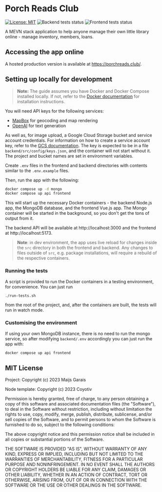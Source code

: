 # Porch Reads Club

[![License: MIT](https://img.shields.io/badge/License-MIT-yellow.svg)](https://opensource.org/licenses/MIT)
![Backend tests status](https://github.com/mai-soup/porch-reads-club/actions/workflows/pr-backend.yml/badge.svg?branch=)
![Frontend tests status](https://github.com/mai-soup/porch-reads-club/actions/workflows/pr-frontend.yml/badge.svg?branch=)
<!-- TODO: add badges for test coverage -->

A MEVN stack application to help anyone manage their own little library online - manage inventory, members, loans.

## Accessing the app online

A hosted production version is available at https://porchreads.club/.

## Setting up locally for development

> **Note:**
> The guide assumes you have Docker and Docker Compose installed locally. If not, refer to the [Docker documentation](https://docs.docker.com/compose/install/) for installation instructions.

You will need API keys for the following services:
- [MapBox](https://www.mapbox.com/) for geocoding and map rendering
- [OpenAI](https://openai.com/) for text generation
  
As well as, for image upload, a Google Cloud Storage bucket and service account credentials. For information on how to create a service account key, refer to the [GCS documentation](https://cloud.google.com/iam/docs/keys-create-delete#creating). The key is expected to be in a file `backend/src/config/keys.json`, and the container will not start without it. The project and bucket names are set in environment variables.

Create `.env` files in the frontend and backend directories with contents similar to the `.env.example` files.

Then, run the app with the following:

```bash
docker compose up -d mongo
docker compose up api frontend
```

This will start up the necessary Docker containers - the backend Node.js app, the MongoDB database, and the frontend Vue.js app. The Mongo container will be started in the background, so you don't get the tons of output from it.

The backend API will be available at http://localhost:3000 and the frontend at http://localhost:5173.

> **Note**: in dev environment, the app uses live reload for changes inside the `src` directory in both the frontend and backend. Any changes to files outside of `src`, e.g. package installations, will require a rebuild of the respective containers.

### Running the tests

A script is provided to run the Docker containers in a testing environment, for convenience. You can just run

```bash
./run-tests.sh
```

from the root of the project, and, after the containers are built, the tests will run in watch mode.

### Customising the environment

If using your own MongoDB instance, there is no need to run the mongo service, so after modifying `backend/.env` accordingly you can just run the app with:

```bash
docker compose up api frontend
```

## MIT License

Project: Copyright (c) 2023 Maijs Garais

Node template: Copyright (c) 2023 Coyotiv

Permission is hereby granted, free of charge, to any person obtaining a copy
of this software and associated documentation files (the "Software"), to deal
in the Software without restriction, including without limitation the rights
to use, copy, modify, merge, publish, distribute, sublicense, and/or sell
copies of the Software, and to permit persons to whom the Software is
furnished to do so, subject to the following conditions:

The above copyright notice and this permission notice shall be included in all
copies or substantial portions of the Software.

THE SOFTWARE IS PROVIDED "AS IS", WITHOUT WARRANTY OF ANY KIND, EXPRESS OR
IMPLIED, INCLUDING BUT NOT LIMITED TO THE WARRANTIES OF MERCHANTABILITY,
FITNESS FOR A PARTICULAR PURPOSE AND NONINFRINGEMENT. IN NO EVENT SHALL THE
AUTHORS OR COPYRIGHT HOLDERS BE LIABLE FOR ANY CLAIM, DAMAGES OR OTHER
LIABILITY, WHETHER IN AN ACTION OF CONTRACT, TORT OR OTHERWISE, ARISING FROM,
OUT OF OR IN CONNECTION WITH THE SOFTWARE OR THE USE OR OTHER DEALINGS IN THE
SOFTWARE.
